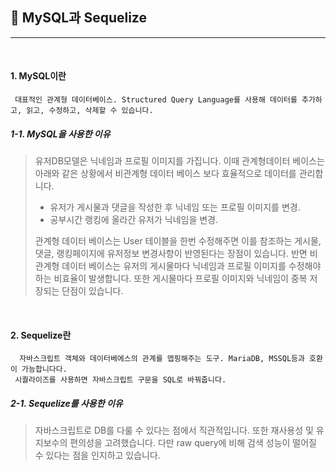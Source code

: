 ## 🐬 MySQL과 Sequelize
---
<br>

#### 1. MySQL이란

     대표적인 관계형 데이터베이스. Structured Query Language를 사용해 데이터를 추가하고, 읽고, 수정하고, 삭제할 수 있습니다.


##### 1-1. MySQL을 사용한 이유

> 유저DB모델은 닉네임과 프로필 이미지를 가집니다. 이때 관계형데이터 베이스는 아래와 같은 상황에서 비관계형 데이터 베이스 보다 효율적으로 데이터를 관리합니다.
> - 유저가 게시물과 댓글을 작성한 후 닉네임 또는 프로필 이미지를 변경.
> - 공부시간 랭킹에 올라간 유저가 닉네임을 변경.
> 
> 관계형 데이터 베이스는 User 테이블을 한번 수정해주면 이를 참조하는 게시물, 댓글, 랭킹페이지에 유저정보 변경사항이 반영된다는 장점이 있습니다.
반면 비관계형 데이터 베이스는 유저의 게시물마다 닉네임과 프로필 이미지를 수정해야하는 비효율이 발생합니다. 또한 게시물마다 프로필 이미지와 닉네임이 중복 저장되는 단점이 있습니다.
<br>


#### 2. Sequelize란

      자바스크립트 객체와 데이터베에스의 관계를 맵핑해주는 도구. MariaDB, MSSQL등과 호환이 가능합니다다. 
     시퀄라이즈를 사용하면 자바스크립트 구문을 SQL로 바꿔줍니다.

##### 2-1. Sequelize를 사용한 이유

> 자바스크립트로 DB를 다룰 수 있다는 점에서 직관적입니다. 또한 재사용성 및 유지보수의 편의성을 고려했습니다. 다만 raw query에 비해 검색 성능이 떨어질 수 있다는 점을 인지하고 있습니다.

